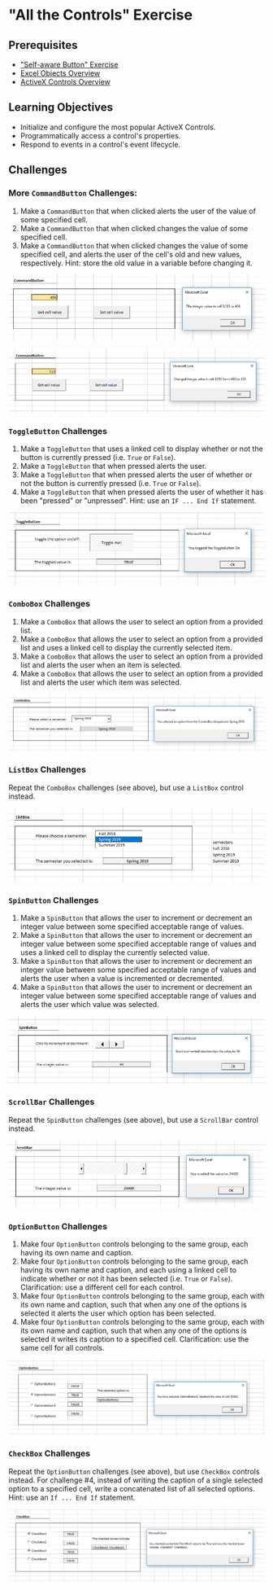 # "All the Controls" Exercise

## Prerequisites

  + ["Self-aware Button" Exercise](/exercises/self-aware-button/exercise.md)
  + [Excel Objects Overview](/notes/visual-basic/excel-objects.md)
  + [ActiveX Controls Overview](/notes/visual-basic/activex-controls.md)

## Learning Objectives

  + Initialize and configure the most popular ActiveX Controls.
  + Programmatically access a control's properties.
  + Respond to events in a control's event lifecycle.

## Challenges

### More `CommandButton` Challenges:

  1. Make a `CommandButton` that when clicked alerts the user of the value of some specified cell.
  1. Make a `CommandButton` that when clicked changes the value of some specified cell.
  1. Make a `CommandButton` that when clicked changes the value of some specified cell, and alerts the user of the cell's old and new values, respectively. Hint: store the old value in a variable before changing it.

![a screenshot of a message box which displays a cell's value (456)](/notes/visual-basic/activex-controls/command-button/command-buttons-get.png)

![a screenshot of a message box which has overwritten a cell's value from 456 to 123.](/notes/visual-basic/activex-controls/command-button/command-buttons-set.png)

### `ToggleButton` Challenges

  1. Make a `ToggleButton` that uses a linked cell to display whether or not the button is currently pressed (i.e. `True` or `False`).
  1. Make a `ToggleButton` that when pressed alerts the user.
  1. Make a `ToggleButton` that when pressed alerts the user of whether or not the button is currently pressed (i.e. `True` or `False`).
  1. Make a `ToggleButton` that when pressed alerts the user of whether it has been "pressed" or "unpressed". Hint: use an `IF ... End If` statement.

![a screenshot of a message box displaying the button has been toggled "on". it also uses a linked cell to display its boolean value.](/notes/visual-basic/activex-controls/toggle-button/toggle-button-clicked-on.png)

### `ComboBox` Challenges

  1. Make a `ComboBox` that allows the user to select an option from a provided list.
  1. Make a `ComboBox` that allows the user to select an option from a provided list and uses a linked cell to display the currently selected item.
  1. Make a `ComboBox` that allows the user to select an option from a provided list and alerts the user when an item is selected.
  1. Make a `ComboBox` that allows the user to select an option from a provided list and alerts the user which item was selected.

![a screenshot of a message box displaying the name of an item that has been selected from a drop-down menu. also it displays the selected value in a linked cell.](/notes/visual-basic/activex-controls/combo-box/combo-box-2.png)

### `ListBox` Challenges

Repeat the `ComboBox` challenges (see above), but use a `ListBox` control instead.

![a screenshot of a list box control which displays the currently selected item name in a linked cell](/notes/visual-basic/activex-controls/list-box/list-box.png)

### `SpinButton` Challenges

  1. Make a `SpinButton` that allows the user to increment or decrement an integer value between some specified acceptable range of values.
  1. Make a `SpinButton` that allows the user to increment or decrement an integer value between some specified acceptable range of values and uses a linked cell to display the currently selected value.
  1. Make a `SpinButton` that allows the user to increment or decrement an integer value between some specified acceptable range of values and alerts the user when a value is incremented or decremented.
  1. Make a `SpinButton` that allows the user to increment or decrement an integer value between some specified acceptable range of values and alerts the user which value was selected.

![a screenshot of a message box which displays the current integer value of a spin button control. also it displays its value in a linked cell.](/notes/visual-basic/activex-controls/spin-button/spin-button-increment.png)

### `ScrollBar` Challenges

Repeat the `SpinButton` challenges (see above), but use a `ScrollBar` control instead.

![a screenshot of a message box which displays the current integer value of a scroll bar control. also it displays its value in a linked cell.](/notes/visual-basic/activex-controls/scroll-bar/scroll-bar-scrolled.png)

### `OptionButton` Challenges

  1. Make four `OptionButton` controls belonging to the same group, each having its own name and caption.
  1. Make four `OptionButton` controls belonging to the same group, each having its own name and caption, and each using a linked cell to indicate whether or not it has been selected (i.e. `True` or `False`). Clarification: use a different cell for each control.
  1. Make four `OptionButton` controls belonging to the same group, each with its own name and caption, such that when any one of the options is selected it alerts the user which option has been selected.
  1. Make four `OptionButton` controls belonging to the same group, each with its own name and caption, such that when any one of the options is selected it writes its caption to a specified cell. Clarification: use the same cell for all controls.

![a screenshot of four vertically-aligned option buttons, one of which is selected. it also shows a message box alerting the user of which option has been selected. it also uses four different linked cells to indicate the boolean values of each option. it also displays in a specified cell the caption of the selected option.](/notes/visual-basic/activex-controls/option-button/option-button-2.png)

### `CheckBox` Challenges

Repeat the `OptionButton` challenges (see above), but use `CheckBox` controls instead. For challenge #4, instead of writing the caption of a single selected option to a specified cell, write a concatenated list of all selected options. Hint: use an `If ... End If` statement.

![a screenshot of four vertically-aligned check boxes, two of which are selected. it also shows a message box alerting the user of which options have been selected. it also uses four different linked cells to indicate the boolean values of each option. it also displays in a specified cell the captions of both selected options.](/notes/visual-basic/activex-controls/check-box/check-box-2.png)
